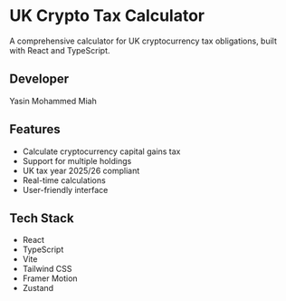 # UK Crypto Tax Calculator

A comprehensive calculator for UK cryptocurrency tax obligations, built with React and TypeScript.

## Developer
Yasin Mohammed Miah

## Features
- Calculate cryptocurrency capital gains tax
- Support for multiple holdings
- UK tax year 2025/26 compliant
- Real-time calculations
- User-friendly interface

## Tech Stack
- React
- TypeScript
- Vite
- Tailwind CSS
- Framer Motion
- Zustand
